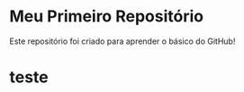 # Meu Primeiro Repositório
Este repositório foi criado para aprender o básico do GitHub!





















# teste

